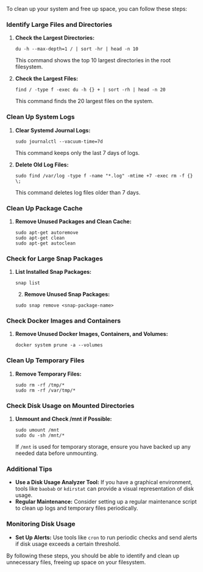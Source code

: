 To clean up your system and free up space, you can follow these steps:

### Identify Large Files and Directories
1. **Check the Largest Directories:**
   ```
   du -h --max-depth=1 / | sort -hr | head -n 10
   ```
   This command shows the top 10 largest directories in the root filesystem.

2. **Check the Largest Files:**
   ```
   find / -type f -exec du -h {} + | sort -rh | head -n 20
   ```
   This command finds the 20 largest files on the system.

### Clean Up System Logs
1. **Clear Systemd Journal Logs:**
   ```
   sudo journalctl --vacuum-time=7d
   ```
   This command keeps only the last 7 days of logs.

2. **Delete Old Log Files:**
   ```
   sudo find /var/log -type f -name "*.log" -mtime +7 -exec rm -f {} \;
   ```
   This command deletes log files older than 7 days.

### Clean Up Package Cache
1. **Remove Unused Packages and Clean Cache:**
   ```
   sudo apt-get autoremove
   sudo apt-get clean
   sudo apt-get autoclean
   ```

### Check for Large Snap Packages
1. **List Installed Snap Packages:**
   ```
   snap list
   ```
   2. **Remove Unused Snap Packages:**
   ```
   sudo snap remove <snap-package-name>
   ```

### Check Docker Images and Containers
1. **Remove Unused Docker Images, Containers, and Volumes:**
   ```
   docker system prune -a --volumes
   ```

### Clean Up Temporary Files
1. **Remove Temporary Files:**
   ```
   sudo rm -rf /tmp/*
   sudo rm -rf /var/tmp/*
   ```

### Check Disk Usage on Mounted Directories
1. **Unmount and Check /mnt if Possible:**
   ```
   sudo umount /mnt
   sudo du -sh /mnt/*
   ```
   If `/mnt` is used for temporary storage, ensure you have backed up any needed data before unmounting.

### Additional Tips
- **Use a Disk Usage Analyzer Tool:** If you have a graphical environment, tools like `baobab` or `kdirstat` can provide a visual representation of disk usage.
- **Regular Maintenance:** Consider setting up a regular maintenance script to clean up logs and temporary files periodically.

### Monitoring Disk Usage
- **Set Up Alerts:** Use tools like `cron` to run periodic checks and send alerts if disk usage exceeds a certain threshold.

By following these steps, you should be able to identify and clean up unnecessary files, freeing up space on your filesystem.
